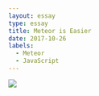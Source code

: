```yaml
---
layout: essay
type: essay
title: Meteor is Easier
date: 2017-10-26
labels:
  - Meteor 
  - JavaScript 
---
```


<img class="ui image" src="https://www.sololearn.com/Uploads/html-css.jpg">

